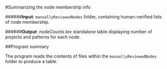 #Summarizing the node membership info

######**Input**: `manuallyReviewedNodes` folder, containing human-verified lists of node membership.

######**Output**: *nodeCounts.tex* standalone table displaying number of projects and patterns for each node.

##Program summary

The program reads the contents of files within the `manuallyReviewedNodes` folder to produce a table.
